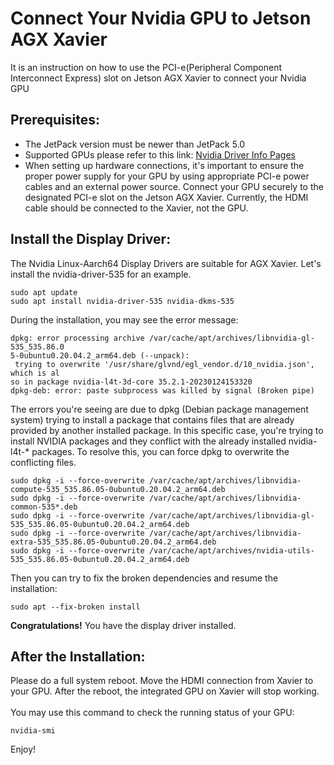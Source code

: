 # Connect Your Nvidia GPU to Jetson AGX Xavier
It is an instruction on how to use the PCI-e(Peripheral Component Interconnect Express) slot on Jetson AGX Xavier to connect your Nvidia GPU

## Prerequisites:
- The JetPack version must be newer than JetPack 5.0<br>
- Supported GPUs please refer to this link: [Nvidia Driver Info Pages](https://www.nvidia.com/Download/driverResults.aspx/210317/en-us/)<br>
- When setting up hardware connections, it's important to ensure the proper power supply for your GPU by using appropriate PCI-e power cables and an external power source. Connect your GPU securely to the designated PCI-e slot on the Jetson AGX Xavier. Currently, the HDMI cable should be connected to the Xavier, not the GPU.

## Install the Display Driver:
The Nvidia Linux-Aarch64 Display Drivers are suitable for AGX Xavier. Let's install the nvidia-driver-535 for an example.
```
sudo apt update
sudo apt install nvidia-driver-535 nvidia-dkms-535
```
During the installation, you may see the error message:
```
dpkg: error processing archive /var/cache/apt/archives/libnvidia-gl-535_535.86.0
5-0ubuntu0.20.04.2_arm64.deb (--unpack):
 trying to overwrite '/usr/share/glvnd/egl_vendor.d/10_nvidia.json', which is al
so in package nvidia-l4t-3d-core 35.2.1-20230124153320
dpkg-deb: error: paste subprocess was killed by signal (Broken pipe)
```
The errors you're seeing are due to dpkg (Debian package management system) trying to install a package that contains files that are already provided by another installed package. In this specific case, you're trying to install NVIDIA packages and they conflict with the already installed nvidia-l4t-* packages. To resolve this, you can force dpkg to overwrite the conflicting files.
```
sudo dpkg -i --force-overwrite /var/cache/apt/archives/libnvidia-compute-535_535.86.05-0ubuntu0.20.04.2_arm64.deb
sudo dpkg -i --force-overwrite /var/cache/apt/archives/libnvidia-common-535*.deb
sudo dpkg -i --force-overwrite /var/cache/apt/archives/libnvidia-gl-535_535.86.05-0ubuntu0.20.04.2_arm64.deb
sudo dpkg -i --force-overwrite /var/cache/apt/archives/libnvidia-extra-535_535.86.05-0ubuntu0.20.04.2_arm64.deb
sudo dpkg -i --force-overwrite /var/cache/apt/archives/nvidia-utils-535_535.86.05-0ubuntu0.20.04.2_arm64.deb
```
Then you can try to fix the broken dependencies and resume the installation:
```
sudo apt --fix-broken install
```
**Congratulations!** You have the display driver installed.

## After the Installation:
Please do a full system reboot. Move the HDMI connection from Xavier to your GPU. After the reboot, the integrated GPU on Xavier will stop working.<br><br>
You may use this command to check the running status of your GPU:
```
nvidia-smi
```

Enjoy!
